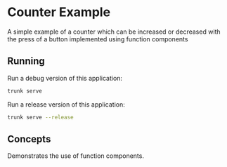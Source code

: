 # Counter Example

A simple example of a counter which can be increased or decreased with the press of a button implemented using function components

## Running

Run a debug version of this application:

```bash
trunk serve
```

Run a release version of this application:

```bash
trunk serve --release
```

## Concepts

Demonstrates the use of function components.